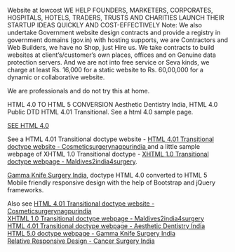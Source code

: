 Website at lowcost
WE HELP FOUNDERS, MARKETERS, CORPORATES, HOSPITALS, HOTELS, TRADERS, TRUSTS AND CHARITIES LAUNCH THEIR STARTUP IDEAS QUICKLY AND COST-EFFECTIVELY
Note: We also undertake Government website design contracts and provide a registry in government domains (gov.in) with hosting supports, we are Contractors and Web Builders, we have no Shop, just Hire us. We take contracts to build websites at client’s/customer’s own places, offices and on Genuine data protection servers. And we are not into free service or Seva kinds, we charge at least Rs. 16,000 for a static website to Rs. 60,00,000 for a dynamic or collaborative website.

We are professionals and do not try this at home.

HTML 4.0 TO HTML 5 CONVERSION
Aesthetic Dentistry India, HTML 4.0 Public DTD HTML 4.01 Transitional. See a html 4.0 sample page.

<a href="aesthetic_dentistry" target="_blank" rel="noreferrer nofollow">SEE HTML 4.0</a><br>

See a HTML 4.01 Transitional doctype website - <a href="http://shanishashidharan.co.in/oldmug/CSNI/index.html" target="_blank" rel="noreferrer nofollow">HTML 4.01 Transitional doctype website - Cosmeticsurgerynagpurindia </a> and a little sample webpage of XHTML 1.0 Transitional doctype - <a href="http://shanishashidharan.co.in/oldmug/Maldives2india4surgery/" target="_blank" rel="noreferrer nofollow">XHTML 1.0 Transitional doctype webpage - Maldives2india4surgery</a>.

<a href="gamma_knife" target="_blank" rel="noreferrer nofollow">Gamma Knife Surgery India</a>, doctype HTML 4.0 converted to HTML 5 Mobile friendly responsive design with the help of Bootstrap and jQuery frameworks.

Also see
<a href="http://shanishashidharan.co.in/oldmug/CSNI/index.html" target="_blank" rel="noreferrer nofollow">HTML 4.01 Transitional doctype website - Cosmeticsurgerynagpurindia </a><br>
<a href="http://shanishashidharan.co.in/oldmug/Maldives2india4surgery/" target="_blank" rel="noreferrer nofollow">XHTML 1.0 Transitional doctype webpage - Maldives2india4surgery</a><br>
<a href="aesthetic_dentistry" target="_blank" rel="noreferrer nofollow">HTML 4.01 Transitional doctype webpage - Aesthetic Dentistry India</a><br>
<a href="gamma_knife" target="_blank" rel="noreferrer nofollow">HTML 5.0 doctype webpage - Gamma Knife Surgery India</a><br>
<a href="relative_responsive_design.html" target="_blank">Relative Responsive Design - Cancer Surgery India</a>
